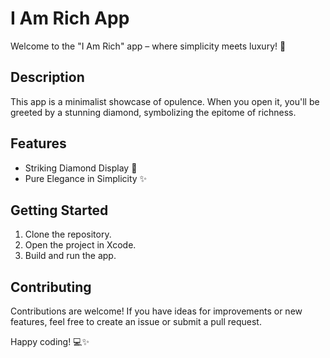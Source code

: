 # I Am Rich App

Welcome to the "I Am Rich" app – where simplicity meets luxury! 💎

## Description

This app is a minimalist showcase of opulence. When you open it, you'll be greeted by a stunning diamond, symbolizing the epitome of richness.

## Features

- Striking Diamond Display 💎
- Pure Elegance in Simplicity ✨


## Getting Started

1. Clone the repository.
2. Open the project in Xcode.
3. Build and run the app.

## Contributing

Contributions are welcome! If you have ideas for improvements or new features, feel free to create an issue or submit a pull request.


Happy coding! 💻✨
